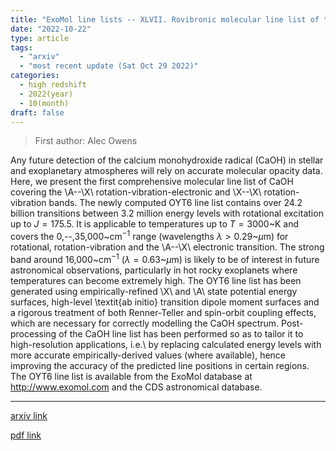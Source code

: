 ```yaml
---
title: "ExoMol line lists -- XLVII. Rovibronic molecular line list of the calcium monohydroxide radical (CaOH)"
date: "2022-10-22"
type: article
tags:
  - "arxiv"
  - "most recent update (Sat Oct 29 2022)"
categories:
  - high redshift
  - 2022(year)
  - 10(month)
draft: false
---
```


> First author: Alec Owens

 Any future detection of the calcium monohydroxide radical (CaOH) in stellar
and exoplanetary atmospheres will rely on accurate molecular opacity data.
Here, we present the first comprehensive molecular line list of CaOH covering
the \A--\X\ rotation-vibration-electronic and \X--\X\ rotation-vibration bands.
The newly computed OYT6 line list contains over 24.2 billion transitions
between 3.2 million energy levels with rotational excitation up to $J=175.5$.
It is applicable to temperatures up to $T=3000$~K and covers the
0\,--\,35\,000~cm$^{-1}$ range (wavelengths $\lambda > 0.29$~$\mu$m) for
rotational, rotation-vibration and the \A--\X\ electronic transition. The
strong band around 16\,000~cm$^{-1}$ ($\lambda = 0.63$~$\mu$m) is likely to be
of interest in future astronomical observations, particularly in hot rocky
exoplanets where temperatures can become extremely high. The OYT6 line list has
been generated using empirically-refined \X\ and \A\ state potential energy
surfaces, high-level \textit{ab initio} transition dipole moment surfaces and a
rigorous treatment of both Renner-Teller and spin-orbit coupling effects, which
are necessary for correctly modelling the CaOH spectrum. Post-processing of the
CaOH line list has been performed so as to tailor it to high-resolution
applications, i.e.\ by replacing calculated energy levels with more accurate
empirically-derived values (where available), hence improving the accuracy of
the predicted line positions in certain regions. The OYT6 line list is
available from the ExoMol database at http://www.exomol.com and the CDS
astronomical database.

---
[arxiv link](http://arxiv.org/abs/2210.12480v1)

[pdf link](http://arxiv.org/pdf/2210.12480v1)